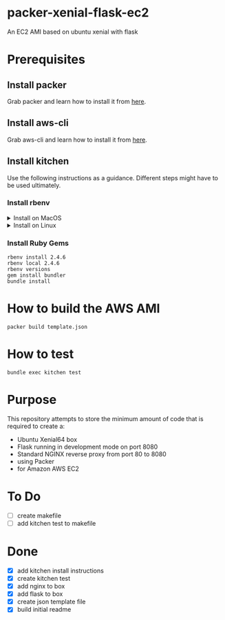 # packer-xenial-flask-ec2
An EC2 AMI based on ubuntu xenial with flask

# Prerequisites
## Install packer
Grab packer and learn how to install it from [here](https://www.packer.io/intro/getting-started/install.html).

## Install aws-cli
Grab aws-cli and learn how to install it from [here](https://docs.aws.amazon.com/cli/latest/userguide/cli-chap-welcome.html).

## Install kitchen
Use the following instructions as a guidance. Different steps might have to be used ultimately.

### Install rbenv
<details>
  <summary>Install on MacOS</summary>

  ```
  brew install rbenv
echo 'export PATH="$HOME/.rbenv/bin:$PATH"' >> ~/.bash_profile
source ~/.bash_profile
rbenv init
echo 'eval "$(rbenv init -)"' >> ~/.bash_profile
source ~/.bash_profile
  ```
</details>

<details>
  <summary>Install on Linux</summary>
  
  ```
apt update
apt install autoconf bison build-essential libssl-dev libyaml-dev libreadline6-dev zlib1g-dev libncurses5-dev libffi-dev libgdbm5 libgdbm-dev
wget -q https://github.com/rbenv/rbenv-installer/raw/master/bin/rbenv-installer -O- | bash
echo 'export PATH="$HOME/.rbenv/bin:$PATH"' >> ~/.bash_profile
source ~/.bash_profile
rbenv init
echo 'eval "$(rbenv init -)"' >> ~/.bash_profile
source ~/.bash_profile
  ```
</details>

### Install Ruby Gems
```
rbenv install 2.4.6
rbenv local 2.4.6
rbenv versions
gem install bundler
bundle install
```

# How to build the AWS AMI

    packer build template.json

# How to test
    bundle exec kitchen test
    

# Purpose

This repository attempts to store the minimum amount of code that is required to create a:
- Ubuntu Xenial64 box
- Flask running in development mode on port 8080
- Standard NGINX reverse proxy from port 80 to 8080
- using Packer
- for Amazon AWS EC2

# To Do
- [ ] create makefile
- [ ] add kitchen test to makefile

# Done
- [x] add kitchen install instructions
- [x] create kitchen test
- [x] add nginx to box
- [x] add flask to box
- [x] create json template file
- [x] build initial readme
